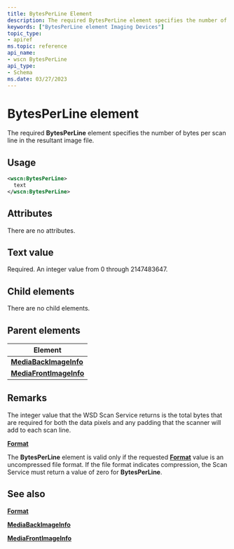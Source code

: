```yaml
---
title: BytesPerLine Element
description: The required BytesPerLine element specifies the number of bytes per scan line in the resultant image file.
keywords: ["BytesPerLine element Imaging Devices"]
topic_type:
- apiref
ms.topic: reference
api_name:
- wscn BytesPerLine
api_type:
- Schema
ms.date: 03/27/2023
---
```


# BytesPerLine element

The required **BytesPerLine** element specifies the number of bytes per scan line in the resultant image file.

## Usage

```xml
<wscn:BytesPerLine>
  text
</wscn:BytesPerLine>
```

## Attributes

There are no attributes.

## Text value

Required. An integer value from 0 through 2147483647.

## Child elements

There are no child elements.

## Parent elements

| Element |
|--|
| [**MediaBackImageInfo**](mediabackimageinfo.md) |
| [**MediaFrontImageInfo**](mediafrontimageinfo.md) |

## Remarks

The integer value that the WSD Scan Service returns is the total bytes that are required for both the data pixels and any padding that the scanner will add to each scan line.

[**Format**](format.md)

The **BytesPerLine** element is valid only if the requested [**Format**](format.md) value is an uncompressed file format. If the file format indicates compression, the Scan Service must return a value of zero for **BytesPerLine**.

## See also

[**Format**](format.md)

[**MediaBackImageInfo**](mediabackimageinfo.md)

[**MediaFrontImageInfo**](mediafrontimageinfo.md)
